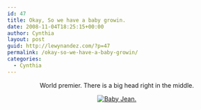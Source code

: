 ```yaml
---
id: 47
title: Okay, So we have a baby growin.
date: 2008-11-04T18:25:15+00:00
author: Cynthia
layout: post
guid: http://lewynandez.com/?p=47
permalink: /okay-so-we-have-a-baby-growin/
categories:
  - Cynthia
---
```

<p align="center">
  World premier. There is a big head right in the middle.
</p>

<p align="center">
  <a href="http://i1.wp.com/lewynandez.com/wp-content/uploads/2008/11/baby.JPG" title="Baby Jean." rel="lightbox[47]"><img src="http://i1.wp.com/lewynandez.com/wp-content/uploads/2008/11/baby.JPG?resize=647%2C498" alt="Baby Jean." data-recalc-dims="1" /></a>
</p>

<a href="http://lewynandez.com/wp-content/uploads/2008/11/baby.JPG" title="Baby Jean." rel="lightbox[47]"></a>

<p align="center">
  &nbsp;
</p>